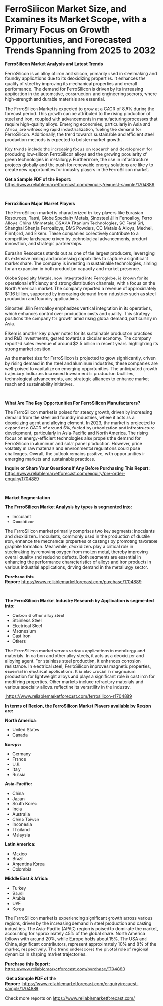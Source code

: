 <p><h1>FerroSilicon Market Size, and Examines its Market Scope, with a Primary Focus on Growth Opportunities, and Forecasted Trends Spanning from 2025 to 2032</h1></p><p><strong>FerroSilicon Market Analysis and Latest Trends</strong></p>
<p><p>FerroSilicon is an alloy of iron and silicon, primarily used in steelmaking and foundry applications due to its deoxidizing properties. It enhances the quality of steel by improving its mechanical properties and overall performance. The demand for FerroSilicon is driven by its increasing application in the automotive, construction, and engineering sectors, where high-strength and durable materials are essential.</p><p>The FerroSilicon Market is expected to grow at a CAGR of 8.9% during the forecast period. This growth can be attributed to the rising production of steel and iron, coupled with advancements in manufacturing processes that require high-quality alloys. Emerging economies, particularly in Asia and Africa, are witnessing rapid industrialization, fueling the demand for FerroSilicon. Additionally, the trend towards sustainable and efficient steel production methods is expected to bolster market growth.</p><p>Key trends include the increasing focus on research and development for producing low-silicon FerroSilicon alloys and the growing popularity of green technologies in metallurgy. Furthermore, the rise in infrastructure projects globally and the push for renewable energy solutions are likely to create new opportunities for industry players in the FerroSilicon market.</p></p>
<p><strong>Get a Sample PDF of the Report:&nbsp;</strong> <a href="https://www.reliablemarketforecast.com/enquiry/request-sample/1704889?utm_campaign=3089&utm_medium=2&utm_source=Github&utm_content=ia&utm_term=31032025&utm_id=ferrosilicon">https://www.reliablemarketforecast.com/enquiry/request-sample/1704889</a></p>
<p>&nbsp;</p>
<p><strong>FerroSilicon Major Market Players</strong></p>
<p><p>The FerroSilicon market is characterized by key players like Eurasian Resources, Tashi, Globe Specialty Metals, Sinosteel Jilin Ferroalloy, Ferro Alloys, China Minmetals, OSAKA Titanium Technologies, SC Feral Srl, Shanghai Shenjia Ferroalloys, DMS Powders, CC Metals & Alloys, Mechel, Finnfjord, and Elkem. These companies collectively contribute to a competitive landscape driven by technological advancements, product innovation, and strategic partnerships.</p><p>Eurasian Resources stands out as one of the largest producers, leveraging its extensive mining and processing capabilities to capture a significant market share. The company is investing in sustainable technologies, aiming for an expansion in both production capacity and market presence.</p><p>Globe Specialty Metals, now integrated into Ferroglobe, is known for its operational efficiency and strong distribution channels, with a focus on the North American market. The company reported a revenue of approximately $1.16 billion, supported by increasing demand from industries such as steel production and foundry applications.</p><p>Sinosteel Jilin Ferroalloy emphasizes vertical integration in its operations, which enhances control over production costs and quality. This strategy positions the company for growth amid rising global demand, particularly in Asia.</p><p>Elkem is another key player noted for its sustainable production practices and R&D investments, geared towards a circular economy. The company reported sales revenue of around $2.5 billion in recent years, highlighting its strong market position.</p><p>As the market size for FerroSilicon is projected to grow significantly, driven by rising demand in the steel and aluminum industries, these companies are well-poised to capitalize on emerging opportunities. The anticipated growth trajectory indicates increased investment in production facilities, technological advancements, and strategic alliances to enhance market reach and sustainability initiatives.</p></p>
<p>&nbsp;</p>
<p><strong>What Are The Key Opportunities For FerroSilicon Manufacturers?</strong></p>
<p><p>The FerroSilicon market is poised for steady growth, driven by increasing demand from the steel and foundry industries, where it acts as a deoxidizing agent and alloying element. In 2023, the market is projected to expand at a CAGR of around 5%, fueled by urbanization and infrastructure development, particularly in Asia-Pacific and North America. The rising focus on energy-efficient technologies also propels the demand for FerroSilicon in aluminum and solar panel production. However, price volatility in raw materials and environmental regulations could pose challenges. Overall, the outlook remains positive, with opportunities in emerging markets and sustainable practices.</p></p>
<p><strong>Inquire or Share Your Questions If Any Before Purchasing This Report:</strong> <a href="https://www.reliablemarketforecast.com/enquiry/pre-order-enquiry/1704889?utm_campaign=3089&utm_medium=2&utm_source=Github&utm_content=ia&utm_term=31032025&utm_id=ferrosilicon">https://www.reliablemarketforecast.com/enquiry/pre-order-enquiry/1704889</a></p>
<p>&nbsp;</p>
<p><strong>Market Segmentation</strong></p>
<p><strong>The FerroSilicon Market Analysis by types is segmented into:</strong></p>
<p><ul><li>Inoculant</li><li>Deoxidizer</li></ul></p>
<p><p>The FerroSilicon market primarily comprises two key segments: inoculants and deoxidizers. Inoculants, commonly used in the production of ductile iron, enhance the mechanical properties of castings by promoting favorable graphite formation. Meanwhile, deoxidizers play a critical role in steelmaking by removing oxygen from molten metal, thereby improving overall quality and reducing defects. Both segments are essential in enhancing the performance characteristics of alloys and iron products in various industrial applications, driving demand in the metallurgy sector.</p></p>
<p><strong>Purchase this Report:&nbsp;</strong><a href="https://www.reliablemarketforecast.com/purchase/1704889?utm_campaign=3089&utm_medium=2&utm_source=Github&utm_content=ia&utm_term=31032025&utm_id=ferrosilicon">https://www.reliablemarketforecast.com/purchase/1704889</a></p>
<p>&nbsp;</p>
<p><strong>The FerroSilicon Market Industry Research by Application is segmented into:</strong></p>
<p><ul><li>Carbon & other alloy steel</li><li>Stainless Steel</li><li>Electrical Steel</li><li>Magnesium</li><li>Cast Iron</li><li>Others</li></ul></p>
<p><p>The FerroSilicon market serves various applications in metallurgy and materials. In carbon and other alloy steels, it acts as a deoxidizer and alloying agent. For stainless steel production, it enhances corrosion resistance. In electrical steel, FerroSilicon improves magnetic properties, essential in electrical applications. It is also crucial in magnesium production for lightweight alloys and plays a significant role in cast iron for modifying properties. Other markets include refractory materials and various specialty alloys, reflecting its versatility in the industry.</p></p>
<p><a href="https://www.reliablemarketforecast.com/ferrosilicon-r1704889?utm_campaign=3089&utm_medium=2&utm_source=Github&utm_content=ia&utm_term=31032025&utm_id=ferrosilicon">&nbsp;https://www.reliablemarketforecast.com/ferrosilicon-r1704889</a></p>
<p><strong>In terms of Region, the FerroSilicon Market Players available by Region are:</strong></p>
<p>
    <p> <strong> North America: </strong>
        <ul>
            <li>United States</li>
            <li>Canada</li>
        </ul>
        </p> 
    <p> <strong> Europe: </strong>
        <ul>
            <li>Germany</li>
            <li>France</li>
            <li>U.K.</li>
            <li>Italy</li>
            <li>Russia</li>
        </ul>
        </p> 
    <p> <strong> Asia-Pacific: </strong>
        <ul>
            <li>China</li>
            <li>Japan</li>
            <li>South Korea</li>
            <li>India</li>
            <li>Australia</li>
            <li>China Taiwan</li>
            <li>Indonesia</li>
            <li>Thailand</li>
            <li>Malaysia</li>
        </ul>
        </p> 
    <p> <strong> Latin America: </strong>
        <ul>
            <li>Mexico</li>
            <li>Brazil</li>
            <li>Argentina Korea</li>
            <li>Colombia</li>
        </ul>
        </p> 
    <p> <strong> Middle East & Africa: </strong>
        <ul>
            <li>Turkey</li>
            <li>Saudi</li>
            <li>Arabia</li>
            <li>UAE</li>
            <li>Korea</li>
        </ul>
    </p>
    </p>
<p><p>The FerroSilicon market is experiencing significant growth across various regions, driven by the increasing demand in steel production and casting industries. The Asia-Pacific (APAC) region is poised to dominate the market, accounting for approximately 45% of the global share. North America follows with around 20%, while Europe holds about 15%. The USA and China, significant contributors, represent approximately 10% and 8% of the market, respectively. This trend underscores the pivotal role of regional dynamics in shaping market trajectories.</p></p>
<p><strong>Purchase this Report: </strong><a href="https://www.reliablemarketforecast.com/purchase/1704889?utm_campaign=3089&utm_medium=2&utm_source=Github&utm_content=ia&utm_term=31032025&utm_id=ferrosilicon">https://www.reliablemarketforecast.com/purchase/1704889</a></p>
<p>&nbsp;<strong>Get a Sample PDF of the Report:&nbsp;&nbsp;</strong><a href="https://www.reliablemarketforecast.com/enquiry/request-sample/1704889?utm_campaign=3089&utm_medium=2&utm_source=Github&utm_content=ia&utm_term=31032025&utm_id=ferrosilicon">https://www.reliablemarketforecast.com/enquiry/request-sample/1704889</a></p>
<p><strong></strong></p>
<p>Check more reports on <a href="https://www.reliablemarketforecast.com/?utm_campaign=3089&utm_medium=2&utm_source=Github&utm_content=ia&utm_term=31032025&utm_id=ferrosilicon">https://www.reliablemarketforecast.com/</a></p>
